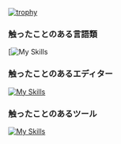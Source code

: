 [![trophy](https://github-profile-trophy.vercel.app/?username=sos05o&theme=radical)](https://github.com/ryo-ma/github-profile-trophy)

### 触ったことのある言語類

[![My Skills](https://skillicons.dev/icons?i=astro,aws,babel,bash,bootstrap,bun,cs,cpp,css,cypress,dart,django,docker,dynamodb,elixir,firebase,flask,flutter,gatsby,gcp,git,go,gradle,graphql,heroku,html,java,js,jest,jquery,laravel,linux,md,materialui,maven,mysql,nextjs,nginx,nodejs,npm,obsidian,php,pnpm,postgres,postman,powershell,prisma,py,react,redux,sass,spring,selenium,svg,tailwind,terraform,ts,ubuntu,vercel,visualstudio,vite,vscode,wasm,webpack,windows,xd,yarn)

### 触ったことのあるエディター

[![My Skills](https://skillicons.dev/icons?i=eclipse,clion,idea,phpstorm,pycharm,webstorm)](https://skillicons.dev)

### 触ったことのあるツール

[![My Skills](https://skillicons.dev/icons?i=codepen,discord,figma,gmail,github,stackoverflow,supabase,twitter)](https://skillicons.dev)

<!--
**sos05o/sos05o** is a ✨ _special_ ✨ repository because its `README.md` (this file) appears on your GitHub profile.

Here are some ideas to get you started:

- 🔭 I’m currently working on ...
- 🌱 I’m currently learning ...
- 👯 I’m looking to collaborate on ...
- 🤔 I’m looking for help with ...
- 💬 Ask me about ...
- 📫 How to reach me: ...
- 😄 Pronouns: ...
- ⚡ Fun fact: ...
-->
